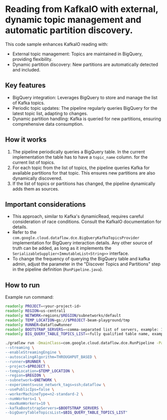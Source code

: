 # Reading from KafkaIO with external, dynamic topic management and automatic partition discovery.

This code sample enhances KafkaIO reading with:

- External topic management: Topics are maintained in BigQuery, providing
  flexibility.
- Dynamic partition discovery: New partitions are automatically detected and
  included.

## Key features

- BigQuery integration: Leverages BigQuery to store and manage the list of Kafka
  topics.
- Periodic topic updates: The pipeline regularly queries BigQuery for the latest
  topic list, adapting to changes.
- Dynamic partition handling: Kafka is queried for new partitions, ensuring
  comprehensive data consumption.

## How it works

1. The pipeline periodically queries a BigQuery table. In the current
   implementation the table has to have a `topic_name` column.
   for the current list of topics.
2. For each topic from the list of topics, the pipeline queries Kafka for
   available partitions for that topic. This ensures new partitions are also
   dynamically discovered.
4. If the list of topics or partitions has changed, the pipeline dynamically
   adds them as sources.

## Important considerations

- This approach, similar to Kafka's dynamicRead, requires careful consideration
  of
  race conditions. Consult the KafkaIO documentation for details.
- Refer to the `com.google.cloud.dataflow.dce.BigQueryKafkaTopicsProvider`
  implementation for BigQuery interaction details. Any other source of truth can
  be added, as long as it implements
  the `SerializableSupplier<ImmutableList<String>>` interface.
- To change the frequency of querying the BigQuery table and kafka admin, adjust
  the parameter in the "Discover Topics and Partitions" step in the pipeline
  definition (`RunPipeline.java`). 

## How to run

Example run command:

```bash
readonly PROJECT=<your-project-id>
readonly REGION=us-central1
readonly NETWORK=regions/$REGION/subnetworks/default
readonly TEMP_LOCATION=gs://$PROJECT-beam-playground/tmp
readonly RUNNER=DataflowRunner
readonly BOOTSTRAP_SERVERS=<comma-separated list of servers, example: 10.128.0.10:9092,10.128.0.11:9092,10.128.0.12:9092>
readonly BIG_QUERY_TABLE_TOPICS_LIST=<fully qualified table name, example: my-project.my-dataset.my-table>

./gradlew run -DmainClass=com.google.cloud.dataflow.dce.RunPipeline -Pargs=" \
--streaming \
--enableStreamingEngine \
--autoscalingAlgorithm=THROUGHPUT_BASED \
--runner=$RUNNER \
--project=$PROJECT \
--tempLocation=$TEMP_LOCATION \
--region=$REGION \
--subnetwork=$NETWORK \
--experiments=use_network_tags=ssh;dataflow \
--usePublicIps=false \
--workerMachineType=n2-standard-2 \
--numWorkers=1 \
--maxNumWorkers=10 \
--kafkaBootstrapServers=$BOOTSTRAP_SERVERS \
--bigQueryTableTopicsList=$BIG_QUERY_TABLE_TOPICS_LIST"
```
